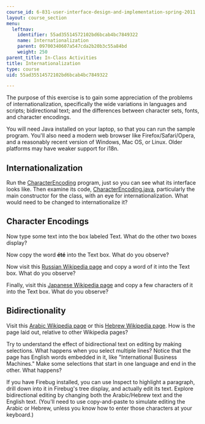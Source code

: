 ```yaml
---
course_id: 6-831-user-interface-design-and-implementation-spring-2011
layout: course_section
menu:
  leftnav:
    identifier: 55ad35514572102bd6bcab4bc7849322
    name: Internationalization
    parent: 09700340607a547cda2b20b3c55a84bd
    weight: 250
parent_title: In-Class Activities
title: Internationalization
type: course
uid: 55ad35514572102bd6bcab4bc7849322

---
```


The purpose of this exercise is to gain some appreciation of the problems of internationalization, specifically the wide variations in languages and scripts; bidirectional text; and the differences between character sets, fonts, and character encodings.

You will need Java installed on your laptop, so that you can run the sample program. You'll also need a modern web browser like Firefox/Safari/Opera, and a reasonably recent version of Windows, Mac OS, or Linux. Older platforms may have weaker support for i18n.

Internationalization
--------------------

Run the [CharacterEncoding](/ans7870/6/6.831/s11/CharacterEncoding.jar) program, just so you can see what its interface looks like. Then examine its code, [CharacterEncoding.java](/ans7870/6/6.831/s11/CharacterEncoding.java), particularly the main constructor for the class, with an eye for internationalization. What would need to be changed to internationalize it?

Character Encodings
-------------------

Now type some text into the box labeled Text. What do the other two boxes display?

Now copy the word **été** into the Text box. What do you observe?

Now visit this [Russian Wikipedia page](http://ru.wikipedia.org/wiki/IBM) and copy a word of it into the Text box. What do you observe?

Finally, visit this [Japanese Wikipedia page](http://ja.wikipedia.org/wiki/IBM) and copy a few characters of it into the Text box. What do you observe?

Bidirectionality
----------------

Visit this [Arabic Wikipedia page](http://ar.wikipedia.org/wiki/%D8%A2%D9%8A%E2%80%8C%D8%A8%D9%8A%E2%80%8C%D8%A5%D9%85) or this [Hebrew Wikipedia page](http://he.wikipedia.org/wiki/%D7%99%D7%91%D7%9E). How is the page laid out, relative to other Wikipedia pages?

Try to understand the effect of bidirectional text on editing by making selections. What happens when you select multiple lines? Notice that the page has English words embedded in it, like "International Business Machines." Make some selections that start in one language and end in the other. What happens?

If you have Firebug installed, you can use Inspect to highlight a paragraph, drill down into it in Firebug's tree display, and actually edit its text. Explore bidirectional editing by changing both the Arabic/Hebrew text and the English text. (You'll need to use copy-and-paste to simulate editing the Arabic or Hebrew, unless you know how to enter those characters at your keyboard.)